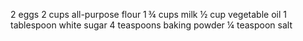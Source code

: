 2 eggs
2 cups all-purpose flour
1 ¾ cups milk
½ cup vegetable oil
1 tablespoon white sugar
4 teaspoons baking powder
¼ teaspoon salt